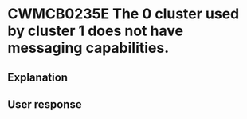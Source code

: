 # CWMCB0235E The 0 cluster used by cluster 1 does not have messaging capabilities.

## Explanation

## User response